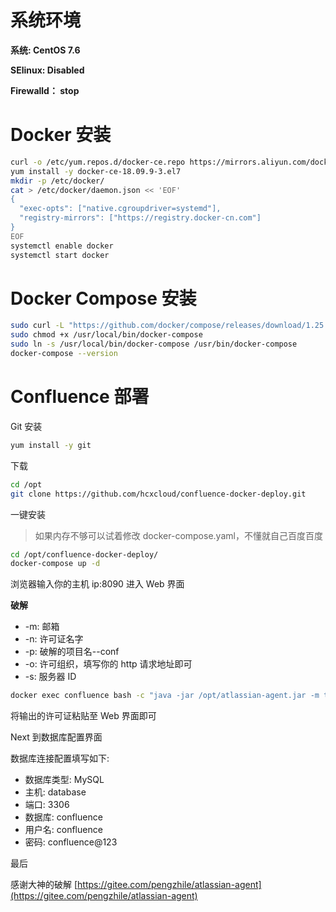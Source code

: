 # 系统环境
**系统: CentOS 7.6**

**SElinux: Disabled**

**Firewalld： stop**

# Docker 安装
```bash
curl -o /etc/yum.repos.d/docker-ce.repo https://mirrors.aliyun.com/docker-ce/linux/centos/docker-ce.repo
yum install -y docker-ce-18.09.9-3.el7
mkdir -p /etc/docker/
cat > /etc/docker/daemon.json << 'EOF'
{
  "exec-opts": ["native.cgroupdriver=systemd"],
  "registry-mirrors": ["https://registry.docker-cn.com"]
}
EOF
systemctl enable docker
systemctl start docker
```

# Docker Compose 安装
```bash
sudo curl -L "https://github.com/docker/compose/releases/download/1.25.0/docker-compose-$(uname -s)-$(uname -m)" -o /usr/local/bin/docker-compose
sudo chmod +x /usr/local/bin/docker-compose
sudo ln -s /usr/local/bin/docker-compose /usr/bin/docker-compose
docker-compose --version
```



# Confluence 部署
Git 安装
```bash
yum install -y git
```
下载
```bash
cd /opt
git clone https://github.com/hcxcloud/confluence-docker-deploy.git
```
一键安装
> 如果内存不够可以试着修改 docker-compose.yaml，不懂就自己百度百度

```bash
cd /opt/confluence-docker-deploy/
docker-compose up -d
```

浏览器输入你的主机 ip:8090 进入 Web 界面

**破解**
- -m: 邮箱
- -n: 许可证名字
- -p: 破解的项目名--conf
- -o: 许可组织，填写你的 http 请求地址即可
- -s: 服务器 ID

```bash
docker exec confluence bash -c "java -jar /opt/atlassian-agent.jar -m test@test.com -n test -p conf -o http://192.168.1.100:8090/ -s BQ1E-VJE3-GM70-3NM0"
```

将输出的许可证粘贴至 Web 界面即可

Next 到数据库配置界面

数据库连接配置填写如下:
- 数据库类型: MySQL
- 主机: database
- 端口: 3306
- 数据库: confluence
- 用户名: confluence
- 密码: confluence@123



最后

感谢大神的破解 [https://gitee.com/pengzhile/atlassian-agent](https://gitee.com/pengzhile/atlassian-agent)
